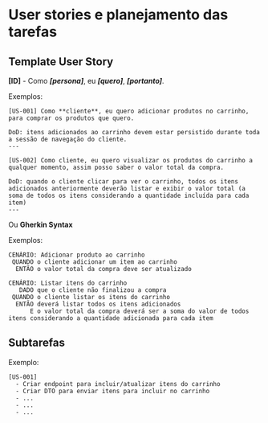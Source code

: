 # User stories e planejamento das tarefas

## Template User Story

**[ID]** - Como **<i>[persona]</i>**, eu **<i>[quero]</i>**, **<i>[portanto]</i>**.

Exemplos:

```
[US-001] Como **cliente**, eu quero adicionar produtos no carrinho, para comprar os produtos que quero.

DoD: itens adicionados ao carrinho devem estar persistido durante toda a sessão de navegação do cliente.
---

[US-002] Como cliente, eu quero visualizar os produtos do carrinho a qualquer momento, assim posso saber o valor total da compra.

DoD: quando o cliente clicar para ver o carrinho, todos os itens adicionados anteriormente deverão listar e exibir o valor total (a soma de todos os itens considerando a quantidade incluída para cada item)
---
```

Ou **Gherkin Syntax**

Exemplos:

```
CENÁRIO: Adicionar produto ao carrinho
 QUANDO o cliente adicionar um item ao carrinho
  ENTÃO o valor total da compra deve ser atualizado

CENÁRIO: Listar itens do carrinho
   DADO que o cliente não finalizou a compra
 QUANDO o cliente listar os itens do carrinho
  ENTÃO deverá listar todos os itens adicionados
      E o valor total da compra deverá ser a soma do valor de todos itens considerando a quantidade adicionada para cada item
```

## Subtarefas

Exemplo:

```
[US-001]
  - Criar endpoint para incluir/atualizar itens do carrinho
  - Criar DTO para enviar itens para incluir no carrinho
  - ...
  - ...
  - ...
```